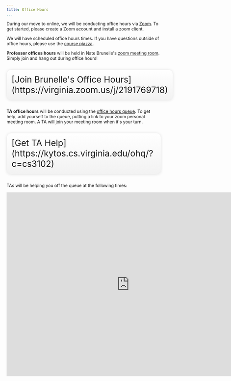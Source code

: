 ```yaml
---
title: Office Hours
...
```


During our move to online, we will be conducting office hours via [Zoom](https://virginia.service-now.com/its?id=itsweb_kb_article&sys_id=65496792dbce6384a6ddc19115961912). To get started, please create a Zoom account and install a zoom client.

We will have scheduled office hours times. If you have questions outside of office hours, please use the [course piazza](https://piazza.com/class/k5e7rb8cjk23ml).


**Professor offices hours** will be held in Nate Brunelle's [zoom meeting room](https://virginia.zoom.us/j/2191769718). Simply join and hang out during office hours!
<div style="display:table; font-size:200%; margin: 1em auto; padding:1ex; box-shadow: 0 1px 10px rgba(0,0,0,.1); border: thin solid #eee; border-radius:1ex; background-image: linear-gradient(to bottom, #ffffff, #f2f2f2);">[Join Brunelle's Office Hours](https://virginia.zoom.us/j/2191769718)</div>


**TA office hours** will be conducted using the [office hours queue](https://kytos.cs.virginia.edu/ohq/?c=cs3102). To get help, add yourself to the queue, putting a link to your zoom personal meeting room. A TA will join your meeting room when it's your turn. 

<div style="display:table; font-size:200%; margin: 1em auto; padding:1ex; box-shadow: 0 1px 10px rgba(0,0,0,.1); border: thin solid #eee; border-radius:1ex; background-image: linear-gradient(to bottom, #ffffff, #f2f2f2);">[Get TA Help](https://kytos.cs.virginia.edu/ohq/?c=cs3102)</div>

TAs will be helping you off the queue at the following times:


<iframe src="https://calendar.google.com/calendar/embed?src=kmf2gjk9ne5f6odf9t126a1gjs%40group.calendar.google.com&ctz=America%2FNew_York" style="border: 0" width="800" height="600" frameborder="0" scrolling="no"></iframe>


